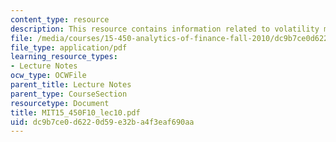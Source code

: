 ```yaml
---
content_type: resource
description: This resource contains information related to volatility models.
file: /media/courses/15-450-analytics-of-finance-fall-2010/dc9b7ce0d6220d59e32ba4f3eaf690aa_MIT15_450F10_lec10.pdf
file_type: application/pdf
learning_resource_types:
- Lecture Notes
ocw_type: OCWFile
parent_title: Lecture Notes
parent_type: CourseSection
resourcetype: Document
title: MIT15_450F10_lec10.pdf
uid: dc9b7ce0-d622-0d59-e32b-a4f3eaf690aa
---
```

